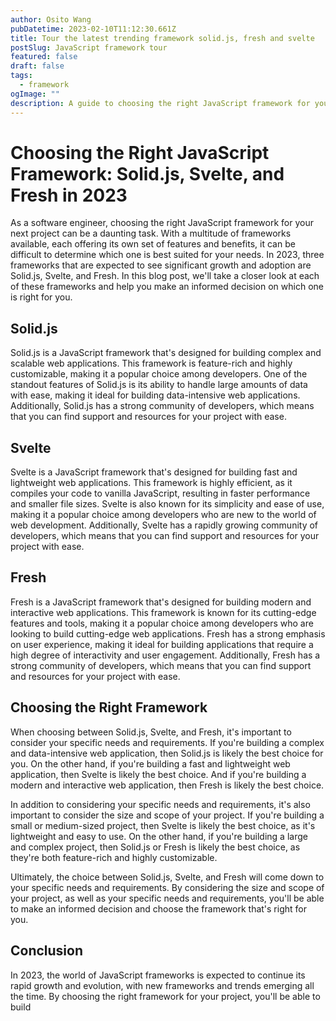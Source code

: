 ```yaml
---
author: Osito Wang
pubDatetime: 2023-02-10T11:12:30.661Z
title: Tour the latest trending framework solid.js, fresh and svelte
postSlug: JavaScript framework tour
featured: false
draft: false
tags:
  - framework
ogImage: ""
description: A guide to choosing the right JavaScript framework for your web development project between Solid.js, Svelte, and Fresh. Compares benefits and features to make informed decisions based on project requirements.
---
```


# Choosing the Right JavaScript Framework: Solid.js, Svelte, and Fresh in 2023

As a software engineer, choosing the right JavaScript framework for your next project can be a daunting task. With a multitude of frameworks available, each offering its own set of features and benefits, it can be difficult to determine which one is best suited for your needs. In 2023, three frameworks that are expected to see significant growth and adoption are Solid.js, Svelte, and Fresh. In this blog post, we'll take a closer look at each of these frameworks and help you make an informed decision on which one is right for you.

## Solid.js

Solid.js is a JavaScript framework that's designed for building complex and scalable web applications. This framework is feature-rich and highly customizable, making it a popular choice among developers. One of the standout features of Solid.js is its ability to handle large amounts of data with ease, making it ideal for building data-intensive web applications. Additionally, Solid.js has a strong community of developers, which means that you can find support and resources for your project with ease.

## Svelte

Svelte is a JavaScript framework that's designed for building fast and lightweight web applications. This framework is highly efficient, as it compiles your code to vanilla JavaScript, resulting in faster performance and smaller file sizes. Svelte is also known for its simplicity and ease of use, making it a popular choice among developers who are new to the world of web development. Additionally, Svelte has a rapidly growing community of developers, which means that you can find support and resources for your project with ease.

## Fresh

Fresh is a JavaScript framework that's designed for building modern and interactive web applications. This framework is known for its cutting-edge features and tools, making it a popular choice among developers who are looking to build cutting-edge web applications. Fresh has a strong emphasis on user experience, making it ideal for building applications that require a high degree of interactivity and user engagement. Additionally, Fresh has a strong community of developers, which means that you can find support and resources for your project with ease.

## Choosing the Right Framework

When choosing between Solid.js, Svelte, and Fresh, it's important to consider your specific needs and requirements. If you're building a complex and data-intensive web application, then Solid.js is likely the best choice for you. On the other hand, if you're building a fast and lightweight web application, then Svelte is likely the best choice. And if you're building a modern and interactive web application, then Fresh is likely the best choice.

In addition to considering your specific needs and requirements, it's also important to consider the size and scope of your project. If you're building a small or medium-sized project, then Svelte is likely the best choice, as it's lightweight and easy to use. On the other hand, if you're building a large and complex project, then Solid.js or Fresh is likely the best choice, as they're both feature-rich and highly customizable.

Ultimately, the choice between Solid.js, Svelte, and Fresh will come down to your specific needs and requirements. By considering the size and scope of your project, as well as your specific needs and requirements, you'll be able to make an informed decision and choose the framework that's right for you.

## Conclusion

In 2023, the world of JavaScript frameworks is expected to continue its rapid growth and evolution, with new frameworks and trends emerging all the time. By choosing the right framework for your project, you'll be able to build
